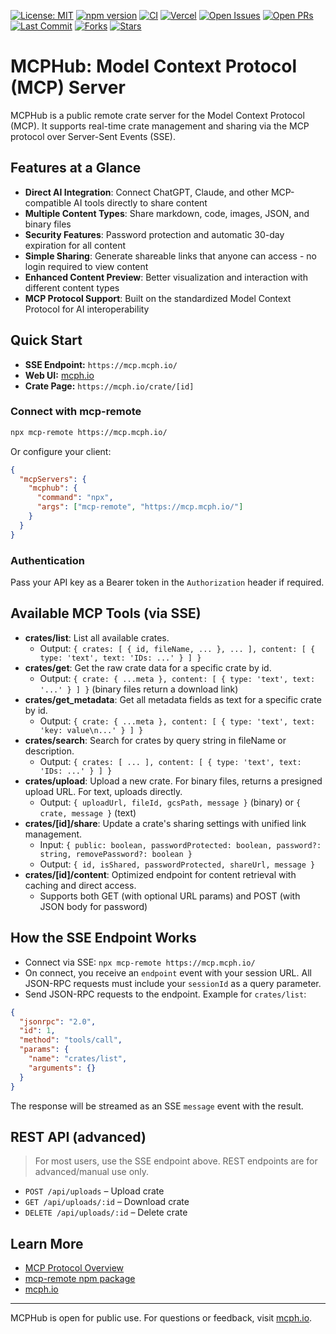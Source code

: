 [![License: MIT](https://img.shields.io/badge/License-MIT-yellow.svg)](https://opensource.org/licenses/MIT)
[![npm version](https://img.shields.io/npm/v/mcp-hub.svg)](https://www.npmjs.com/package/mcp-hub)
[![CI](https://github.com/OWNER/REPO/actions/workflows/ci.yml/badge.svg)](https://github.com/OWNER/REPO/actions/workflows/ci.yml)
[![Vercel](https://vercelbadge.vercel.app/api/OWNER/REPO)](https://vercel.com/OWNER/REPO)
[![Open Issues](https://img.shields.io/github/issues/OWNER/REPO.svg)](https://github.com/OWNER/REPO/issues)
[![Open PRs](https://img.shields.io/github/issues-pr/OWNER/REPO.svg)](https://github.com/OWNER/REPO/pulls)
[![Last Commit](https://img.shields.io/github/last-commit/OWNER/REPO.svg)](https://github.com/OWNER/REPO/commits/main)
[![Forks](https://img.shields.io/github/forks/OWNER/REPO.svg?style=social&label=Fork)](https://github.com/OWNER/REPO/fork)
[![Stars](https://img.shields.io/github/stars/OWNER/REPO.svg?style=social&label=Star)](https://github.com/OWNER/REPO)

# MCPHub: Model Context Protocol (MCP) Server

MCPHub is a public remote crate server for the Model Context Protocol (MCP). It supports real-time crate management and sharing via the MCP protocol over Server-Sent Events (SSE).

## Features at a Glance

- **Direct AI Integration**: Connect ChatGPT, Claude, and other MCP-compatible AI tools directly to share content
- **Multiple Content Types**: Share markdown, code, images, JSON, and binary files
- **Security Features**: Password protection and automatic 30-day expiration for all content
- **Simple Sharing**: Generate shareable links that anyone can access - no login required to view content
- **Enhanced Content Preview**: Better visualization and interaction with different content types
- **MCP Protocol Support**: Built on the standardized Model Context Protocol for AI interoperability

## Quick Start

- **SSE Endpoint:** `https://mcp.mcph.io/`
- **Web UI:** [mcph.io](https://mcph.io)
- **Crate Page:** `https://mcph.io/crate/[id]`

### Connect with mcp-remote

```sh
npx mcp-remote https://mcp.mcph.io/
```

Or configure your client:

```json
{
  "mcpServers": {
    "mcphub": {
      "command": "npx",
      "args": ["mcp-remote", "https://mcp.mcph.io/"]
    }
  }
}
```

### Authentication

Pass your API key as a Bearer token in the `Authorization` header if required.

## Available MCP Tools (via SSE)

- **crates/list**: List all available crates.
  - Output: `{ crates: [ { id, fileName, ... }, ... ], content: [ { type: 'text', text: 'IDs: ...' } ] }`
- **crates/get**: Get the raw crate data for a specific crate by id.
  - Output: `{ crate: { ...meta }, content: [ { type: 'text', text: '...' } ] }` (binary files return a download link)
- **crates/get_metadata**: Get all metadata fields as text for a specific crate by id.
  - Output: `{ crate: { ...meta }, content: [ { type: 'text', text: 'key: value\n...' } ] }`
- **crates/search**: Search for crates by query string in fileName or description.
  - Output: `{ crates: [ ... ], content: [ { type: 'text', text: 'IDs: ...' } ] }`
- **crates/upload**: Upload a new crate. For binary files, returns a presigned upload URL. For text, uploads directly.
  - Output: `{ uploadUrl, fileId, gcsPath, message }` (binary) or `{ crate, message }` (text)
- **crates/[id]/share**: Update a crate's sharing settings with unified link management.
  - Input: `{ public: boolean, passwordProtected: boolean, password?: string, removePassword?: boolean }`
  - Output: `{ id, isShared, passwordProtected, shareUrl, message }`
- **crates/[id]/content**: Optimized endpoint for content retrieval with caching and direct access.
  - Supports both GET (with optional URL params) and POST (with JSON body for password)

## How the SSE Endpoint Works

- Connect via SSE: `npx mcp-remote https://mcp.mcph.io/`
- On connect, you receive an `endpoint` event with your session URL. All JSON-RPC requests must include your `sessionId` as a query parameter.
- Send JSON-RPC requests to the endpoint. Example for `crates/list`:

```json
{
  "jsonrpc": "2.0",
  "id": 1,
  "method": "tools/call",
  "params": {
    "name": "crates/list",
    "arguments": {}
  }
}
```

The response will be streamed as an SSE `message` event with the result.

## REST API (advanced)

> For most users, use the SSE endpoint above. REST endpoints are for advanced/manual use only.

- `POST /api/uploads` – Upload crate
- `GET /api/uploads/:id` – Download crate
- `DELETE /api/uploads/:id` – Delete crate

## Learn More

- [MCP Protocol Overview](https://github.com/cloudflare/agents/tree/main/examples/mcp)
- [mcp-remote npm package](https://www.npmjs.com/package/mcp-remote)
- [mcph.io](https://mcph.io)

---

MCPHub is open for public use. For questions or feedback, visit [mcph.io](https://mcph.io).
